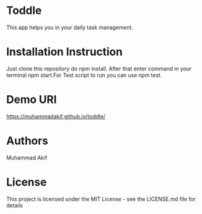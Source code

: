 # Toddle
This app helps you in your daily task management.

# Installation Instruction
Just clone this repository do npm install. After that enter command in your terminal npm start.For Test script to run you can use npm test.

# Demo URl
https://muhammadakif.github.io/toddle/


# Authors
Muhammad Akif

# License
This project is licensed under the MIT License - see the LICENSE.md file for details
